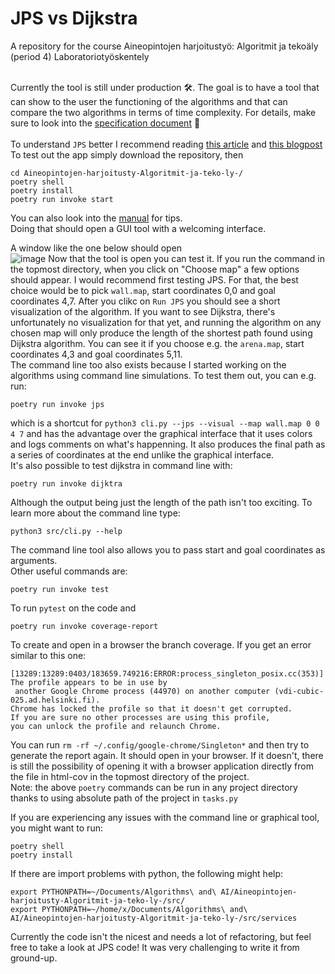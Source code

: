 # JPS vs Dijkstra
A repository for the course Aineopintojen harjoitustyö: Algoritmit ja tekoäly (period 4) Laboratoriotyöskentely<br /><br />

Currently the tool is still under production 🛠. The goal is to have a tool that can show to the user the functioning of the algorithms and that can compare the two algorithms in terms of time complexity. For details, make sure to look into the [specification document](https://github.com/jakubgrad/Aineopintojen-harjoitusty-Algoritmit-ja-teko-ly-/blob/main/documentation/specification%20document.md) 📎<br /><br />
To understand `JPS` better I recommend reading [this article](https://zerowidth.com/2013/a-visual-explanation-of-jump-point-search/) and [this blogpost](https://www.gamedev.net/tutorials/programming/artificial-intelligence/jump-point-search-fast-a-pathfinding-for-uniform-cost-grids-r4220/)
To test out the app simply download the repository, then <br />
```
cd Aineopintojen-harjoitusty-Algoritmit-ja-teko-ly-/ 
poetry shell
poetry install
poetry run invoke start
```
You can also look into the [manual](/documentation/manual.md) for tips.<br />
Doing that should open a GUI tool with a welcoming interface. <br />

A window like the one below should open <br/>![image](/documentation/pictures)
Now that the tool is open you can test it. If you run the command in the topmost directory, when you click on "Choose map" a few options should appear. I would recommend first testing JPS. For that, the best choice would be to pick `wall.map`, start coordinates 0,0 and goal coordinates 4,7. After you clikc on `Run JPS` you should see a short visualization of the algorithm.
If you want to see Dijkstra, there's unfortunately no visualization for that yet, and running the algorithm on any chosen map will only produce the length of the shortest path found using Dijkstra algorithm. You can see it if you choose e.g. the `arena.map`, start coordinates 4,3 and goal coordinates 5,11.
<br/>
The command line too also exists because I started working on the algorithms using command line simulations. To test them out, you can e.g. run:
```
poetry run invoke jps
```
which is a shortcut for `python3 cli.py --jps --visual --map wall.map 0 0 4 7` and has the advantage over the graphical interface that it uses colors and logs comments on what's happenning. It also produces the final path as a series of coordinates at the end unlike the graphical interface. <br />
It's also possible to test dijkstra in command line with:
```
poetry run invoke dijktra
```
Although the output being just the length of the path isn't too exciting. To learn more about the command line type:
```
python3 src/cli.py --help
```
The command line tool also allows you to pass start and goal coordinates as arguments.<br/>
Other useful commands are:
```
poetry run invoke test
```
To run `pytest` on the code and 

```
poetry run invoke coverage-report
```
To create and open in a browser the branch coverage. If you get an error similar to this one:
```
[13289:13289:0403/183659.749216:ERROR:process_singleton_posix.cc(353)] The profile appears to be in use by
 another Google Chrome process (44970) on another computer (vdi-cubic-025.ad.helsinki.fi).
Chrome has locked the profile so that it doesn't get corrupted.
If you are sure no other processes are using this profile,
you can unlock the profile and relaunch Chrome.
```
You can run  `rm -rf ~/.config/google-chrome/Singleton*` and then try to generate the report again. It should open in your browser. If it doesn't, there is still the possibility of opening it with a browser application directly from the file in html-cov in the topmost directory of the project.<br/>
Note: the above `poetry` commands can be run in any project directory thanks to using absolute path of the project in `tasks.py`<br/>

If you are experiencing any issues with the command line or graphical tool, you might want to run:
```
poetry shell
poetry install
```
If there are import problems with python, the following might help:
```
export PYTHONPATH=~/Documents/Algorithms\ and\ AI/Aineopintojen-harjoitusty-Algoritmit-ja-teko-ly-/src/
export PYTHONPATH=~/home/x/Documents/Algorithms\ and\ AI/Aineopintojen-harjoitusty-Algoritmit-ja-teko-ly-/src/services
```
Currently the code isn't the nicest and needs a lot of refactoring, but feel free to take a look at JPS code! It was very challenging to write it from ground-up.


